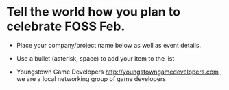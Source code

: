# Tell the world how you plan to celebrate FOSS Feb. 
* Place your company/project name below as well as event details.
* Use a bullet (asterisk, space) to add your item to the list

* Youngstown Game Developers http://youngstowngamedevelopers.com , we are a local networking group of game developers 
